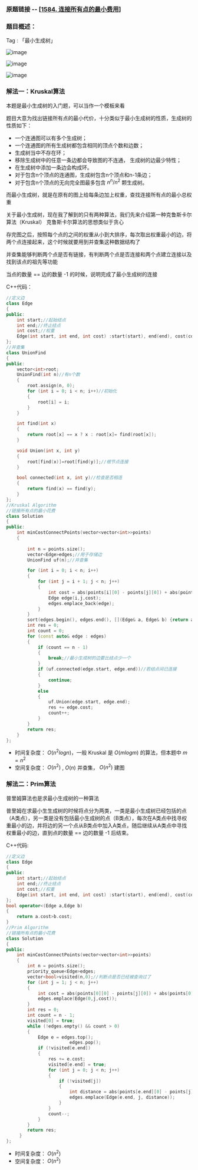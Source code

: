 ### 原题链接 -- [[1584. 连接所有点的最小费用](https://leetcode.cn/problems/min-cost-to-connect-all-points/)]

### 题目概述：
Tag : 「最小生成树」

![image](https://user-images.githubusercontent.com/99656524/201503569-87e59ce3-8b74-4bb2-ba4e-43f772edbf55.png)

![image](https://user-images.githubusercontent.com/99656524/201503584-03bb37f7-4f5e-4a20-ad72-7b47d529e5e5.png)

![image](https://user-images.githubusercontent.com/99656524/201503592-4f9b34bd-44f0-4315-ac6c-e715242c0aa6.png)

### 解法一：Kruskal算法
本题是最小生成树的入门题，可以当作一个模板来看

题目大意为找出链接所有点的最小代价，十分类似于最小生成树的性质，生成树的性质如下：
* 一个连通图可以有多个生成树；
* 一个连通图的所有生成树都包含相同的顶点个数和边数；
* 生成树当中不存在环；
* 移除生成树中的任意一条边都会导致图的不连通， 生成树的边最少特性；
* 在生成树中添加一条边会构成环。
* 对于包含n个顶点的连通图，生成树包含n个顶点和n-1条边；
* 对于包含n个顶点的无向完全图最多包含 $n^n/n^2$ 颗生成树。

而最小生成树，就是在原有的图上给每条边加上权重，查找连接所有点的最小总权重

关于最小生成树，现在我了解到的只有两种算法，我们先来介绍第一种克鲁斯卡尔算法（Kruskal）
克鲁斯卡尔算法的思想类似于贪心

存完图之后，按照每个点的之间的权重从小到大排序，每次取出权重最小的边，将两个点连接起来，这个时候就要用到并查集这种数据结构了

并查集能够判断两个点是否有链接，有判断两个点是否连接和两个点建立连接以及找到该点的祖先等功能

当点的数量 == 边的数量 -1 的时候，说明完成了最小生成树的连接

C++代码：
```cpp
//定义边
class Edge
{
public:
	int start;//起始结点
	int end;//终止结点
	int cost;//权重
	Edge(int start, int end, int cost) :start(start), end(end), cost(cost) {}
};
//并查集
class UnionFind
{
public:
	vector<int>root;
	UnionFind(int n)//有n个数
	{
		root.assign(n, 0);
		for (int i = 0; i < n; i++)//初始化
		{
			root[i] = i;
		}
	}

	int find(int x)
	{
		return root[x] == x ? x : root[x]= find(root[x]);
	}

	void Union(int x, int y)
	{
		root[find(x)]=root[find(y)];//根节点连接
	}

	bool connected(int x, int y)//检查是否相连
	{
		return find(x) == find(y);
	}
};
//Kruskal Algorithm
//链接所有点的最小花费
class Solution
{
public:
	int minCostConnectPoints(vector<vector<int>>points)
	{
		
		int n = points.size();
		vector<Edge>edges;//用于存储边
		UnionFind uf(n);//并查集

		for (int i = 0; i < n; i++)
		{
			for (int j = i + 1; j < n; j++)
			{
				int cost = abs(points[i][0] - points[j][0]) + abs(points[i][1] - points[j][1]);//计算距离
				Edge edge(i,j,cost);
				edges.emplace_back(edge);
			}
		}
		sort(edges.begin(), edges.end(), [](Edge& a, Edge& b) {return a.cost < b.cost; });//按权重从小到大排序
		int res = 0;
		int count = 0;
		for (const auto& edge : edges)
		{
			if (count == n - 1)
			{
				break;//最小生成树的边要比结点少一个
			}
			if (uf.connected(edge.start, edge.end))//若结点间已连接
			{
				continue;
			}
			else
			{
				uf.Union(edge.start, edge.end);
				res += edge.cost;
				count++;
			}
		}
		return res;
	}
};
```
* 时间复杂度： $O(n^2logn)$，一般 Kruskal 是 $O(mlogm)$ 的算法，但本题中 $m=n^2$ 
* 空间复杂度： $O(n^2)$ , $O(n)$ 并查集， $O(n^2)$ 建图

### 解法二：Prim算法
普里姆算法也是求最小生成树的一种算法

普里姆在求最小生生成树的时候将点分为两类，一类是最小生成树已经包括的点（A类点），另一类是没有包括最小生成树的点（B类点），每次在A类点中找寻权重最小的边，并将边的另一个点从B类点中加入A类点，随后继续从A类点中寻找权重最小的边，直到点的数量 == 边的数量 -1 后结束。

C++代码:
```cpp
//定义边
class Edge
{
public:
	int start;//起始结点
	int end;//终止结点
	int cost;//权重
	Edge(int start, int end, int cost) :start(start), end(end), cost(cost) {}
};
bool operator<(Edge a,Edge b)
{
    return a.cost>b.cost;
}
//Prim Algorithm
//链接所有点的最小花费
class Solution
{
public:
	int minCostConnectPoints(vector<vector<int>>points)
	{
		int n = points.size();
		priority_queue<Edge>edges;
		vector<bool>visited(n,0);//判断点是否已经被查询过了
		for (int j = 1; j < n; j++)
		{
			int cost = abs(points[0][0] - points[j][0]) + abs(points[0][1] - points[j][1]);
			edges.emplace(Edge(0,j,cost));
		}
		int res = 0;
		int count = n - 1;
		visited[0] = true;
		while (!edges.empty() && count > 0)
		{
			Edge e = edges.top();
                        edges.pop();
			if (!visited[e.end])
			{
				res += e.cost;
				visited[e.end] = true;
				for (int j = 0; j < n; j++)
				{
					if (!visited[j])
					{
						int distance = abs(points[e.end][0] - points[j][0]) + abs(points[e.end][1] - points[j][1]);
						edges.emplace(Edge(e.end, j, distance));
					}
				}
				count--;
			}
		}
		return res;
	 }
};
```
* 时间复杂度： $O(n^2)$
* 空间复杂度： $O(n^2)$ 
